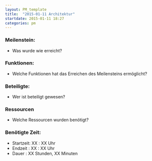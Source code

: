 ```yaml
---
layout: PM_template
title:  "2015-01-11 Architektur"
startdate: 2015-01-11 18:27
categories: pm
---
```


### Meilenstein:

* Was wurde wie erreicht?

### Funktionen:

* Welche Funktionen hat das Erreichen des Meilensteins ermöglicht?

### Beteiligte: 

* Wer ist beteiligt gewesen?

### Ressourcen

* Welche Ressourcen wurden benötigt?

### Benötigte Zeit:

* Startzeit: XX : XX Uhr
* Endzeit  : XX : XX Uhr
* Dauer	: XX Stunden, XX Minuten